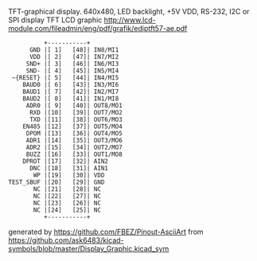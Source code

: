 TFT-graphical display. 640x480, LED backlight, +5V VDD, RS-232, I2C or SPI
display TFT LCD graphic
http://www.lcd-module.com/fileadmin/eng/pdf/grafik/ediptft57-ae.pdf


	          +-----------+
	      GND |[ 1]   [48]| IN8/MI1
	      VDD |[ 2]   [47]| IN7/MI2
	     SND+ |[ 3]   [46]| IN6/MI3
	     SND- |[ 4]   [45]| IN5/MI4
	 ~{RESET} |[ 5]   [44]| IN4/MI5
	    BAUD0 |[ 6]   [43]| IN3/MI6
	    BAUD1 |[ 7]   [42]| IN2/MI7
	    BAUD2 |[ 8]   [41]| IN1/MI8
	     ADR0 |[ 9]   [40]| OUT8/MO1
	      RXD |[10]   [39]| OUT7/MO2
	      TXD |[11]   [38]| OUT6/MO3
	    EN485 |[12]   [37]| OUT5/MO4
	     DPOM |[13]   [36]| OUT4/MO5
	     ADR1 |[14]   [35]| OUT3/MO6
	     ADR2 |[15]   [34]| OUT2/MO7
	     BUZZ |[16]   [33]| OUT1/MO8
	    DPROT |[17]   [32]| AIN2
	      DNC |[18]   [31]| AIN1
	       WP |[19]   [30]| VDD
	TEST_SBUF |[20]   [29]| GND
	       NC |[21]   [28]| NC
	       NC |[22]   [27]| NC
	       NC |[23]   [26]| NC
	       NC |[24]   [25]| NC
	          +-----------+


generated by https://github.com/FBEZ/Pinout-AsciiArt from https://github.com/ask6483/kicad-symbols/blob/master/Display_Graphic.kicad_sym